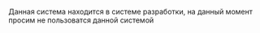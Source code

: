 Данная система находится в системе разработки, на данный момент просим не пользоватся данной системой